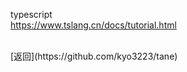 
typescript
<br>
https://www.tslang.cn/docs/tutorial.html

<br>
[返回](https://github.com/kyo3223/tane)